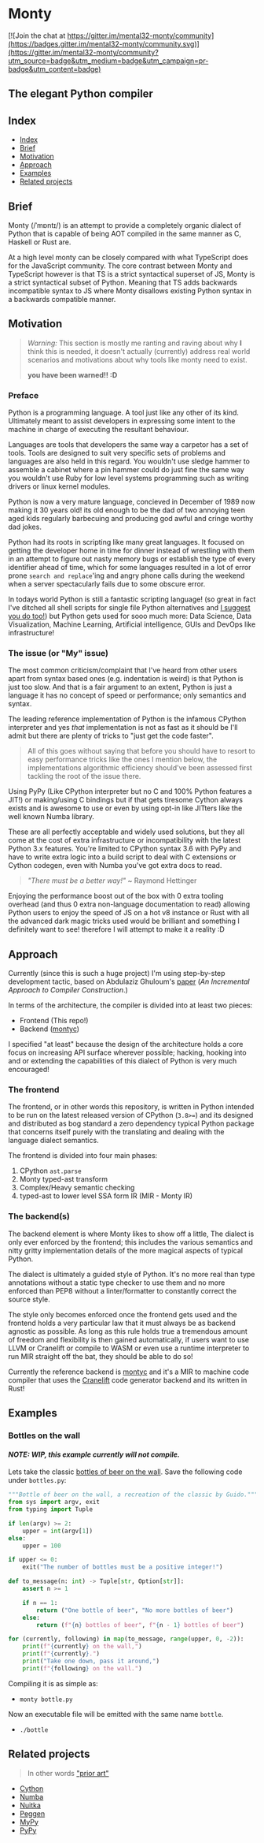 # Monty

[![Join the chat at https://gitter.im/mental32-monty/community](https://badges.gitter.im/mental32-monty/community.svg)](https://gitter.im/mental32-monty/community?utm_source=badge&utm_medium=badge&utm_campaign=pr-badge&utm_content=badge)

## The elegant Python compiler

## Index

 - [Index](#Index)
 - [Brief](#Brief)
 - [Motivation](#Motivation)
 - [Approach](#Approach)
 - [Examples](#Examples)
 - [Related projects](#Related-projects)

## Brief

Monty (/ˈmɒntɪ/) is an attempt to provide a completely organic dialect of
Python that is capable of being AOT compiled in the same manner as C,
Haskell or Rust are.

At a high level monty can be closely compared with what TypeScript does for the
JavaScript community. The core contrast between Monty and TypeScript however is
that TS is a strict syntactical superset of JS, Monty is a strict syntactical
subset of Python. Meaning that TS adds backwards incompatible syntax to JS
where Monty disallows existing Python syntax in a backwards compatible manner.

## Motivation

> *Warning:* This section is mostly me ranting and raving about why **I** think
> this is needed, it doesn't actually (currently) address real world scenarios
> and motivations about why tools like monty need to exist.
>
> **you have been warned!! :D**

### Preface

Python is a programming language. A tool just like any other of its kind.
Ultimately meant to assist developers in expressing some intent to the machine
in charge of executing the resultant behaviour.

Languages are tools that developers the same way a carpetor has a set of tools.
Tools are designed to suit very specific sets of problems and languages are
also held in this regard. You wouldn't use sledge hammer to assemble a cabinet
where a pin hammer could do just fine the same way you wouldn't use Ruby for
low level systems programming such as writing drivers or linux kernel modules.

Python is now a very mature language, concieved in December of 1989 now making
it 30 years old! its old enough to be the dad of two annoying teen aged kids
regularly barbecuing and producing god awful and cringe worthy dad jokes.

Python had its roots in scripting like many great languages. It focused on
getting the developer home in time for dinner instead of wrestling with them
in an attempt to figure out nasty memory bugs or establish the type of every
identifier ahead of time, which for some languages resulted in a lot of error
prone `search and replace`'ing and angry phone calls during the weekend when
a server spectacularly fails due to some obscure error.

In todays world Python is still a fantastic scripting language! (so great in
fact I've ditched all shell scripts for single file Python alternatives and
[I suggest you do too!](https://www.youtube.com/watch?v=6OY1xFYJVxQ)) but
Python gets used for sooo much more: Data Science, Data Visualization,
Machine Learning, Artificial intelligence, GUIs and DevOps like infrastructure!

### The issue (or "My" issue)

The most common criticism/complaint that I've heard from other users apart from
syntax based ones (e.g. indentation is weird) is that Python is just too slow.
And that is a fair argument to an extent, Python is just a language it has no
concept of speed or performance; only semantics and syntax.

The leading reference implementation of Python is the infamous CPython
interpreter and yes *that* implementation is not as fast as it should be I'll
admit but there are plenty of tricks to "just get the code faster".

> All of this goes without saying that before you should have to resort to easy
> performance tricks like the ones I mention below, the implementations
> algorithmic efficiency should've been assessed first tackling the root of the
> issue there.

Using PyPy (Like CPython interpreter but no C and 100% Python features a JIT!)
or making/using C bindings but if that gets tiresome Cython always exists and
is awesome to use or even by using opt-in like JITters like the well known Numba
library.

These are all perfectly acceptable and widely used solutions, but they all come
at the cost of extra infrastructure or incompatibility with the latest
Python 3.x features. You're limited to CPython syntax 3.6 with PyPy and have to
write extra logic into a build script to deal with C extensions or Cython
codegen, even with Numba you've got extra docs to read.

> *"There must be a better way!"* ~ Raymond Hettinger

Enjoying the performance boost out of the box with 0 extra tooling overhead
(and thus 0 extra non-language documentation to read) allowing Python users
to enjoy the speed of JS on a hot v8 instance or Rust with all the advanced
dark magic tricks used would be brilliant and something I definitely want to
see! therefore I will attempt to make it a reality :D

## Approach

Currently (since this is such a huge project) I'm using step-by-step
development tactic, based on Abdulaziz Ghuloum's
[paper](https://github.com/namin/inc/blob/master/docs/paper.pdf?raw=true)
(*An Incremental Approach to Compiler Construction*.)

In terms of the architecture, the compiler is divided into at least two pieces:

 - Frontend (This repo!)
 - Backend ([montyc](https://github.com/mental32/montyc))

I specified "at least" because the design of the architecture holds a core
focus on increasing API surface wherever possible; hacking, hooking into and
or extending the capabilities of this dialect of Python is very much
encouraged!

### The frontend

The frontend, or in other words this repository, is written in Python intended
to be run on the latest released version of CPython (`3.8>=`) and its designed
and distributed as bog standard a zero dependency typical Python package that
concerns itself purely with the translating and dealing with the language
dialect semantics.

The frontend is divided into four main phases:

 1) CPython `ast.parse`
 2) Monty typed-ast transform
 3) Complex/Heavy semantic checking
 4) typed-ast to lower level SSA form IR (MIR - Monty IR) 

### The backend(s)

The backend element is where Monty likes to show off a little, The dialect is
only ever enforced by the frontend; this includes the various semantics and
nitty gritty implementation details of the more magical aspects of typical
Python.

The dialect is ultimately a guided style of Python. It's no more real than type
annotations without a static type checker to use them and no more enforced than
PEP8 without a linter/formatter to constantly correct the source style.

The style only becomes enforced once the frontend gets used and the frontend
holds a very particular law that it must always be as backend agnostic as
possible. As long as this rule holds true a tremendous amount of freedom and
flexibility is then gained automatically, if users want to use LLVM or
Cranelift or compile to WASM or even use a runtime interpreter to run MIR
straight off the bat, they should be able to do so!

Currently the reference backend is [montyc](https://github.com/mental32/montyc)
and it's a MIR to machine code compiler that uses the
[Cranelift](https://github.com/bytecodealliance/wasmtime/tree/master/cranelift)
code generator backend and its written in Rust!

## Examples

### Bottles on the wall
#### *NOTE: WIP, this example currently will not compile.*

Lets take the classic [bottles of beer on the wall](https://github.com/python/cpython/blob/master/Tools/demo/beer.py).
Save the following code under `bottles.py`:

```py
"""Bottle of beer on the wall, a recreation of the classic by Guido."""
from sys import argv, exit
from typing import Tuple

if len(argv) >= 2:
    upper = int(argv[1])
else:
    upper = 100

if upper <= 0:
    exit("The number of bottles must be a positive integer!")

def to_message(n: int) -> Tuple[str, Option[str]]:
    assert n >= 1

    if n == 1:
        return ("One bottle of beer", "No more bottles of beer")
    else:
        return (f"{n} bottles of beer", f"{n - 1} bottles of beer")

for (currently, following) in map(to_message, range(upper, 0, -2)):
    print(f"{currently} on the wall,")
    print(f"{currently}.")
    print("Take one down, pass it around,")
    print(f"{following} on the wall.")
```

Compiling it is as simple as:

 - `monty bottle.py`

Now an executable file will be emitted with the same name `bottle`.

 - `./bottle`

## Related projects

> In other words ["prior art"](https://github.com/rust-lang/rfcs/blob/master/text/2333-prior-art.md)

 - [Cython](https://github.com/cython/cython)
 - [Numba](https://github.com/numba/numba)
 - [Nuitka](https://github.com/Nuitka/Nuitka)
 - [Peggen](https://github.com/gvanrossum/pegen)
 - [MyPy](https://github.com/python/mypy)
 - [PyPy](https://foss.heptapod.net/pypy/pypy)
